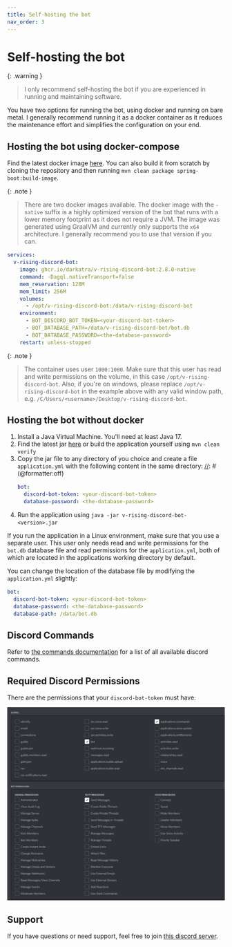 ```yaml
---
title: Self-hosting the bot
nav_order: 3
---
```


# Self-hosting the bot

{: .warning }
> I only recommend self-hosting the bot if you are experienced in running and maintaining software.

You have two options for running the bot, using docker and running on bare metal. I generally recommend running it as a docker container as it reduces the
maintenance effort and simplifies the configuration on your end.

## Hosting the bot using docker-compose

Find the latest docker image [here](https://github.com/DarkAtra/v-rising-discord-bot/pkgs/container/v-rising-discord-bot).
You can also build it from scratch by cloning the repository and then running `mvn clean package spring-boot:build-image`.

{: .note }
> There are two docker images available. The docker image with the `-native` suffix is a highly optimized version of the bot that runs with a lower
> memory footprint as it does not require a JVM. The image was generated using GraalVM and currently only supports the `x64` architecture.
> I generally recommend you to use that version if you can.

[//]: # (@formatter:off)
```yaml
services:
  v-rising-discord-bot:
    image: ghcr.io/darkatra/v-rising-discord-bot:2.8.0-native
    command: -Dagql.nativeTransport=false
    mem_reservation: 128M
    mem_limit: 256M
    volumes:
      - /opt/v-rising-discord-bot:/data/v-rising-discord-bot
    environment:
      - BOT_DISCORD_BOT_TOKEN=<your-discord-bot-token>
      - BOT_DATABASE_PATH=/data/v-rising-discord-bot/bot.db
      - BOT_DATABASE_PASSWORD=<the-database-password>
    restart: unless-stopped
```
[//]: # (@formatter:on)

{: .note }
> The container uses user `1000:1000`. Make sure that this user has read and write permissions on the volume, in this
> case `/opt/v-rising-discord-bot`. Also, if you're on windows, please replace `/opt/v-rising-discord-bot` in the example above with any valid window path,
> e.g. `/C/Users/<username>/Desktop/v-rising-discord-bot`.

## Hosting the bot without docker

1. Install a Java Virtual Machine. You'll need at least Java 17.
2. Find the latest jar [here](https://github.com/DarkAtra/v-rising-discord-bot/releases) or build the application yourself using `mvn clean verify`
3. Copy the jar file to any directory of you choice and create a file `application.yml` with the following content in the same directory:
   [//]: # (@formatter:off)
   ```yaml
   bot:
     discord-bot-token: <your-discord-bot-token>
     database-password: <the-database-password>
   ```
   [//]: # (@formatter:on)
4. Run the application using `java -jar v-rising-discord-bot-<version>.jar`

If you run the application in a Linux environment, make sure that you use a separate user.
This user only needs read and write permissions for the `bot.db` database file and read permissions for the `application.yml`, both of which are located in the
applications working directory by default.

You can change the location of the database file by modifying the `application.yml` slightly:

[//]: # (@formatter:off)
```yaml
bot:
  discord-bot-token: <your-discord-bot-token>
  database-password: <the-database-password>
  database-path: /data/bot.db
```
[//]: # (@formatter:on)

## Discord Commands

Refer to [the commands documentation](./commands.md) for a list of all available discord commands.

## Required Discord Permissions

There are the permissions that your `discord-bot-token` must have:

<img alt="Required Discord Permissions" src="assets/discord-permissions.png" width="1000"/>

## Support

If you have questions or need support, feel free to join [this discord server](https://discord.gg/KcMcYKa6Nt).
